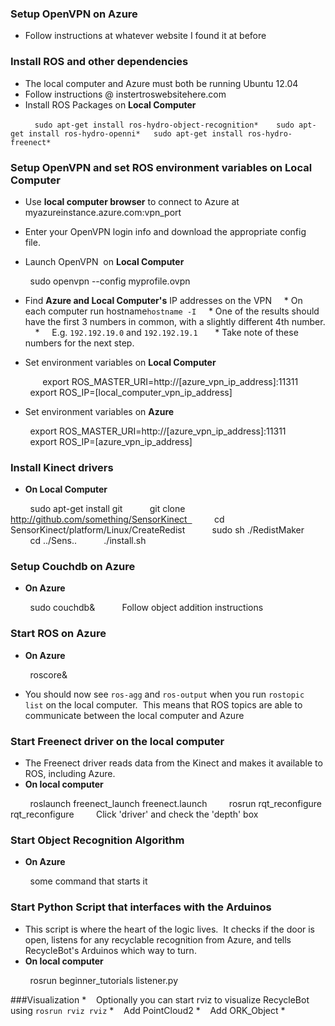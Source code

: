 ### Setup OpenVPN on Azure
* Follow instructions at whatever website I found it at before

### Install ROS and other dependencies
* The local computer and Azure must both be running Ubuntu 12.04
* Follow instructions @ instertroswebsitehere.com  
* Install ROS Packages on **Local Computer**

        ```
sudo apt-get install ros-hydro-object-recognition*   
sudo apt-get install ros-hydro-openni*  
sudo apt-get install ros-hydro-freenect*```

### Setup OpenVPN and set ROS environment variables on Local Computer
* Use **local computer browser** to connect to Azure at myazureinstance.azure.com:vpn_port  
* Enter your OpenVPN login info and download the appropriate config file.  

* Launch OpenVPN  on **Local Computer**

        sudo openvpn --config myprofile.ovpn  

* Find **Azure and Local Computer's** IP addresses on the VPN
    * On each computer run hostname`hostname -I`
    * One of the results should have the first 3 numbers in common, with a slightly different 4th number.
    *     E.g. `192.192.19.0` and `192.192.19.1`  
    * Take note of these numbers for the next step.



* Set environment variables on **Local Computer**

    
        export ROS_MASTER_URI=http://[azure_vpn_ip_address]:11311  
        export ROS_IP=[local_computer_vpn_ip_address]
* Set environment variables on **Azure**

        export ROS_MASTER_URI=http://[azure_vpn_ip_address]:11311
        export ROS_IP=[azure_vpn_ip_address]

### Install Kinect drivers
* **On Local Computer**  

        sudo apt-get install git  
        git clone http://github.com/something/SensorKinect  
        cd SensorKinect/platform/Linux/CreateRedist  
        sudo sh ./RedistMaker  
        cd ../Sens..  
        ./install.sh


### Setup Couchdb on Azure
* **On Azure**  

        sudo couchdb&  
        Follow object addition instructions

### Start ROS on Azure
* **On Azure**

        roscore&

* You should now see `ros-agg` and `ros-output` when you run `rostopic list` on the local computer.  This means that ROS topics are able to communicate between the local computer and Azure
        
### Start Freenect driver on the local computer
* The Freenect driver reads data from the Kinect and makes it available to ROS, including Azure.
* **On local computer**

        roslaunch freenect_launch freenect.launch
        rosrun rqt_reconfigure rqt_reconfigure
        Click 'driver' and check the 'depth' box
        
### Start Object Recognition Algorithm
* **On Azure**

        some command that starts it

### Start Python Script that interfaces with the Arduinos
* This script is where the heart of the logic lives.  It checks if the door is open, listens for any recyclable recognition from Azure, and tells RecycleBot's Arduinos which way to turn. 
* **On local computer**  

        rosrun beginner_tutorials listener.py

###Visualization
*    Optionally you can start rviz to visualize RecycleBot using `rosrun rviz rviz`
*    Add PointCloud2
*    Add ORK_Object
*    